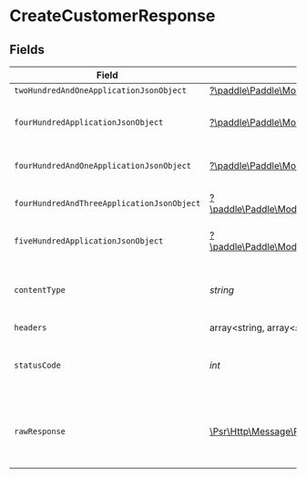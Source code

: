 # CreateCustomerResponse


## Fields

| Field                                                                                                                                                         | Type                                                                                                                                                          | Required                                                                                                                                                      | Description                                                                                                                                                   |
| ------------------------------------------------------------------------------------------------------------------------------------------------------------- | ------------------------------------------------------------------------------------------------------------------------------------------------------------- | ------------------------------------------------------------------------------------------------------------------------------------------------------------- | ------------------------------------------------------------------------------------------------------------------------------------------------------------- |
| `twoHundredAndOneApplicationJsonObject`                                                                                                                       | [?\paddle\Paddle\Models\Operations\CreateCustomerResponseBody](../../models/operations/CreateCustomerResponseBody.md)                                         | :heavy_minus_sign:                                                                                                                                            | Created                                                                                                                                                       |
| `fourHundredApplicationJsonObject`                                                                                                                            | [?\paddle\Paddle\Models\Operations\CreateCustomerCustomersResponseBody](../../models/operations/CreateCustomerCustomersResponseBody.md)                       | :heavy_minus_sign:                                                                                                                                            | Error response for validation                                                                                                                                 |
| `fourHundredAndOneApplicationJsonObject`                                                                                                                      | [?\paddle\Paddle\Models\Operations\CreateCustomerCustomersResponseResponseBody](../../models/operations/CreateCustomerCustomersResponseResponseBody.md)       | :heavy_minus_sign:                                                                                                                                            | General error response                                                                                                                                        |
| `fourHundredAndThreeApplicationJsonObject`                                                                                                                    | [?\paddle\Paddle\Models\Operations\CreateCustomerCustomersResponse403ResponseBody](../../models/operations/CreateCustomerCustomersResponse403ResponseBody.md) | :heavy_minus_sign:                                                                                                                                            | General error response                                                                                                                                        |
| `fiveHundredApplicationJsonObject`                                                                                                                            | [?\paddle\Paddle\Models\Operations\CreateCustomerCustomersResponse500ResponseBody](../../models/operations/CreateCustomerCustomersResponse500ResponseBody.md) | :heavy_minus_sign:                                                                                                                                            | General error response                                                                                                                                        |
| `contentType`                                                                                                                                                 | *string*                                                                                                                                                      | :heavy_check_mark:                                                                                                                                            | HTTP response content type for this operation                                                                                                                 |
| `headers`                                                                                                                                                     | array<string, array<*string*>>                                                                                                                                | :heavy_minus_sign:                                                                                                                                            | N/A                                                                                                                                                           |
| `statusCode`                                                                                                                                                  | *int*                                                                                                                                                         | :heavy_check_mark:                                                                                                                                            | HTTP response status code for this operation                                                                                                                  |
| `rawResponse`                                                                                                                                                 | [\Psr\Http\Message\ResponseInterface](https://www.php-fig.org/psr/psr-7/#33-psrhttpmessageresponseinterface)                                                  | :heavy_minus_sign:                                                                                                                                            | Raw HTTP response; suitable for custom response parsing                                                                                                       |